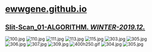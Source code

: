 
# [ewwgene.github.io](https://ewwgene.github.io/)
## [Slit-Scan_01-ALGORITHM. _WINTER-2019.12._](https://ewwgene.github.io/Slit-Scan_01-ALGORITHM)
<a id="100"></a> ![100.jpg](https://ewwgene.github.io/Slit-Scan_01-ALGORITHM/100.jpg)
<a id="110"></a> ![110.jpg](https://ewwgene.github.io/Slit-Scan_01-ALGORITHM/110.jpg)
<a id="111"></a> ![111.jpg](https://ewwgene.github.io/Slit-Scan_01-ALGORITHM/111.jpg)
<a id="113"></a> ![113.jpg](https://ewwgene.github.io/Slit-Scan_01-ALGORITHM/113.jpg)
<a id="115"></a> ![115.jpg](https://ewwgene.github.io/Slit-Scan_01-ALGORITHM/115.jpg)
<a id="303m"></a> ![303.jpg](https://ewwgene.github.io/Slit-Scan_01-ALGORITHM/Making/303.jpg)
<a id="305m"></a> ![305.jpg](https://ewwgene.github.io/Slit-Scan_01-ALGORITHM/Making/305.jpg)
<a id="306m"></a> ![306.jpg](https://ewwgene.github.io/Slit-Scan_01-ALGORITHM/Making/306.jpg)
<a id="307m"></a> ![307.jpg](https://ewwgene.github.io/Slit-Scan_01-ALGORITHM/Making/307.jpg)
<a id="309m"></a> ![309.jpg](https://ewwgene.github.io/Slit-Scan_01-ALGORITHM/Making/309.jpg)
<a id="400h250m"></a> ![400h250.gif](https://ewwgene.github.io/Slit-Scan_01-ALGORITHM/Making/400h250.gif)
<a id="304"></a> ![304.jpg](https://ewwgene.github.io/Slit-Scan_01-ALGORITHM/304.jpg)
<a id="305"></a> ![305.jpg](https://ewwgene.github.io/Slit-Scan_01-ALGORITHM/305.jpg)

